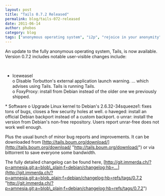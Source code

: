 ```yaml
---
layout: post
title: "Tails 0.7.2 Released"
permalink: blog/tails-072-released
date: 2011-06-14
author: phobos
category: blog
tags: ["anonymous operating system", "i2p", "rejoice in your anonymity", "tails", "tor"]
---
```


An update to the fully anonymous operating system, Tails, is now available. Version 0.7.2 includes notable user-visible changes include:

<cite><br>
 * Iceweasel<br>
          o Disable Torbutton's external application launch warning. ... which advises using Tails. Tails is running Tails.<br>
          o FoxyProxy: install from Debian instead of the older one we previously shipped.</cite>

\* Software
 o Upgrade Linux kernel to Debian's 2.6.32-34squeeze1: fixes tons of bugs, closes a few security holes at well.
 o haveged: install an official Debian backport instead of a custom backport.
 o unrar: install the version from Debian's non-free repository. Users report unrar-free does not work well enough.

Plus the usual bunch of minor bug reports and improvements. It can be downloaded from [http://tails.boum.org/download/](http://tails.boum.org/download/ "http://tails.boum.org/download/") or via bittorrent to save everyone some bandwidth.

The fully detailed changelog can be found here, [http://git.immerda.ch/?p=amnesia.git;a=blob\_plain;f=debian/changelog;hb=...](http://git.immerda.ch/?p=amnesia.git;a=blob_plain;f=debian/changelog;hb=refs/tags/0.7.2 "http://git.immerda.ch/?p=amnesia.git;a=blob\_plain;f=debian/changelog;hb=refs/tags/0.7.2")

